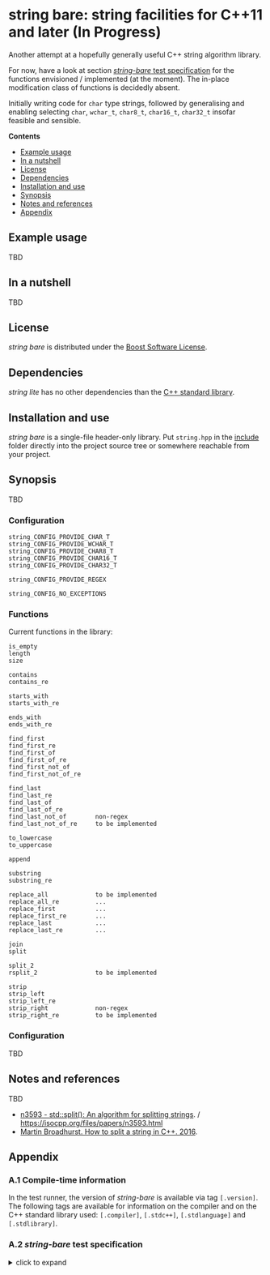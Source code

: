 # string bare: string facilities for C++11 and later (In Progress)

Another attempt at a hopefully generally useful C++ string algorithm library.

For now, have a look at section [*string-bare* test specification](#a2) for the functions envisioned / implemented (at the moment). The in-place modification class of functions is decidedly absent.

Initially writing code for `char` type strings, followed by generalising and enabling selecting `char`, `wchar_t`, `char8_t`, `char16_t`, `char32_t` insofar feasible and sensible.

**Contents**  

- [Example usage](#example-usage)
- [In a nutshell](#in-a-nutshell)
- [License](#license)
- [Dependencies](#dependencies)
- [Installation and use](#installation-and-use)
- [Synopsis](#synopsis)
- [Notes and references](#notes-and-references)
- [Appendix](#appendix)


## Example usage

TBD

## In a nutshell

TBD

## License

*string bare* is distributed under the [Boost Software License](https://github.com/martinmoene/bit-lite/blob/master/LICENSE.txt).

## Dependencies

*string lite* has no other dependencies than the [C++ standard library](http://en.cppreference.com/w/cpp/header).

## Installation and use

*string bare* is a single-file header-only library. Put `string.hpp` in the [include](include) folder directly into the project source tree or somewhere reachable from your project.

## Synopsis

TBD

### Configuration

```
string_CONFIG_PROVIDE_CHAR_T
string_CONFIG_PROVIDE_WCHAR_T
string_CONFIG_PROVIDE_CHAR8_T
string_CONFIG_PROVIDE_CHAR16_T
string_CONFIG_PROVIDE_CHAR32_T

string_CONFIG_PROVIDE_REGEX

string_CONFIG_NO_EXCEPTIONS
```

### Functions

<!-- string-main.t.exe -l @ | cut --delimiter=: -f 1 |sort |uniq |clip -->
Current functions in the library:

```
is_empty
length
size

contains
contains_re

starts_with
starts_with_re

ends_with
ends_with_re

find_first
find_first_re
find_first_of
find_first_of_re
find_first_not_of
find_first_not_of_re

find_last
find_last_re
find_last_of
find_last_of_re
find_last_not_of        non-regex
find_last_not_of_re     to be implemented

to_lowercase
to_uppercase

append

substring
substring_re

replace_all             to be implemented
replace_all_re          ...
replace_first           ...
replace_first_re        ...
replace_last            ...
replace_last_re         ...

join
split

split_2
rsplit_2                to be implemented

strip
strip_left
strip_left_re
strip_right             non-regex
strip_right_re          to be implemented
```

### Configuration

TBD

## Notes and references

TBD

- [n3593 - std::split(): An algorithm for splitting strings](http://wg21.link/n3593). / https://isocpp.org/files/papers/n3593.html
- [Martin Broadhurst. How to split a string in C++. 2016](http://www.martinbroadhurst.com/how-to-split-a-string-in-c.html).

## Appendix

<a id="a1"></a>
### A.1 Compile-time information

In the test runner, the version of *string-bare* is available via tag `[.version]`. The following tags are available for information on the compiler and on the C++ standard library used: `[.compiler]`, `[.stdc++]`, `[.stdlanguage]` and `[.stdlibrary]`.

<a id="a2"></a>
### A.2 *string-bare* test specification

<details>
<summary>click to expand</summary>
<p>

```
length: length of given string - char *
length: length of given string - std::string
size: length of given string - char *
size: length of given string - std::string
is_empty: true if string is empty - char *
is_empty: true if string is empty - string
contains: true if string contains sub string - string-char
contains: true if string contains sub string - string-char*
contains: true if string contains sub string - string-string
contains: true if string contains sub string - string-string_view
contains: true if string contains sub string - string_view-string_view
contains: true if string contains regular expression - string-std::regex
contains_re: true if string contains regular expression - string-char*
starts_with: true if string starts with sub string - string-char
starts_with: true if string starts with sub string - string-char*
starts_with: true if string starts with sub string - string-string
starts_with: true if string starts with sub string - string-string_view
starts_with: true if string starts with sub string - string_view-string_view
starts_with: true if string starts with regular expression - string-std::regex
starts_with_re: true if string starts with regular expression - string-char*
ends_with: true if string ends with sub string - string-char
ends_with: true if string ends with sub string - string-char*
ends_with: true if string ends with sub string - string-string
ends_with: true if string ends with sub string - string-string_view
ends_with: true if string ends with sub string - string_view-string_view
ends_with: true if string ends with regular expression - string-std::regex
ends_with_re: true if string ends with regular expression - string-char*
find_first: position of sub string in string - string-char
find_first: position of sub string in string - string-char*
find_first: position of sub string in string - string-string
find_first: position of sub string in string - string-string_view
find_first: position of sub string in string_view - string_view-string_view
find_first: position of regex in string: string-std::regex
find_first_re: position of regex in string: string-char*
find_last: position of sub string in string - string-char
find_last: position of sub string in string - string-char*
find_last: position of sub string in string - string-string
find_last: position of sub string in string - string-string_view
find_last: position of sub string in string_view - string_view-string_view
find_last: position of regex in string: string-std::regex
find_last_re: position of regex in string: string-char*
find_first_of: position of sub string in string - char*-char*
find_first_of: position of sub string in string - string-char*
find_first_of: position of sub string in string - string-string
find_first_of: position of regex in string: string-std::regex
find_first_of_re: position of regex in string: string-char*
find_last_of: position of sub string in string - char*-char*
find_last_of: position of sub string in string - string-char*
find_last_of: position of sub string in string - string-string
find_last_of: position of regex in string: string-std::regex
find_last_of_re: position of regex in string: string-char*
find_first_not_of: position of sub string in string - char*-char*
find_first_not_of: position of sub string in string - string-char*
find_first_not_of: position of sub string in string - string-string
find_first_not_of: position of regex in string: optionally use find_first_of([^...]): string-std::regex
find_first_not_of_re: position of regex in string: optionally use find_first_of_re([^...]): string-char*
find_last_not_of: position of sub string in string - char*-char*
find_last_not_of: position of sub string in string - string-char*
find_last_not_of: position of sub string in string - string-string
find_last_not_of: position of regex in string: optionally use find_last_of([^...]): string-std::regex[.TODO]
find_last_not_of_re: position of regex in string: optionally find_last_of_re([^...]): string-char*[.TODO]
to_lowercase: Return string in lowercase - char*
to_lowercase: Return string in lowercase - string
to_lowercase: Return string in lowercase - string_view
to_uppercase: Return string in uppercase - char*
to_uppercase: Return string in uppercase - string
to_uppercase: Return string in uppercase - string_view
append: Return string with second string append to first string - string-char*
append: Return string with second string append to first string - string-string
append: Return string with second string append to first string - string-string_view
substring: Return substring given position and length - char*-pos
substring: Return substring given position and length - string-pos
substring: Return substring given position and length - string_view-pos
substring: Return substring given regex - string-regex
substring_re: Return substring given regex - string-char*
strip_left: Remove characters in set from left of string [" \t\n"] - C-string
strip_left: Remove characters in set from left of string [" \t\n"] - string
strip_left: Remove characters in set from left of string [" \t\n"] - other
strip_left: Remove characters in regex from left of string - string-regex
strip_left_re: Remove characters in regex from left of string - string-char*
strip_right: Remove characters in set from right of string [" \t\n"] - string
strip_right: Remove characters in set from right of string [" \t\n"] - other
strip_right: Remove characters in regex from right of string - string-regex[.TODO]
strip_right_re: Remove characters in regex from right of string - string-char*[.TODO]
strip: Remove characters in set from left and right of string [" \t\n"] - string
strip: Remove characters in set from left and right of string [" \t\n"] - other
strip: Remove characters in regex from left and right of string - string-regex[.TODO]
strip_re: Remove characters in regex from left and right of string - string-char*[.TODO]
string_view: ...[.TODO]
replace_all: Return string with all occurrences of sub string changed - char*-char*[.TODO]
replace_all: Return string with all occurrences of sub string changed - string-string[.TODO]
replace_all: Return string with all occurrences of sub string changed - string-string_view[.TODO]
replace_all: Return string with all occurrences of regex changed - string-regex[.TODO]
replace_all_re: Return string with all occurrences of regex changed - string-char*[.TODO]
replace_first: Return string with first occurrence of sub string changed - char*-char*[.TODO]
replace_first: Return string with first occurrence of sub string changed - string-string[.TODO]
replace_first: Return string with first occurrence of sub string changed - string-string_view[.TODO]
replace_first: Return string with first occurrence of sub string changed - string_view-string_view[.TODO]
replace_first: Return string with first occurrence of regex changed - string-regex[.TODO]
replace_first_re: Return string with first occurrence of regex changed - string-char*[.TODO]
replace_last: Return string with last occurrence of sub string changed - char*-char*[.TODO]
replace_last: Return string with last occurrence of sub string changed - string-string[.TODO]
replace_last: Return string with last occurrence of sub string changed - string-string_view[.TODO]
replace_last: Return string with last occurrence of sub string changed - string_view-string_view[.TODO]
replace_last: Return string with last occurrence of regex changed - string-regex[.TODO]
replace_last_re: Return string with last occurrence of regex changed - string-char*[.TODO]
join: Join strings from collection into a string separated by given separator
split: Split string into vector of string_view given delimiter - literal_delimiter
split_2: Split string into two-element tuple given delimiter - forward - xxx_delimiter
rsplit_2: Split string into two-element tuple given delimiter - reverse - xxx_delimiter
tweak header: Reads tweak header if supported [tweak]
```

</p>
</details>
